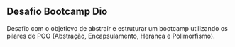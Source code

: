 ## Desafio Bootcamp Dio

Desafio com o objeticvo de abstrair e estruturar um bootcamp utilizando os pilares de POO (Abstração, Encapsulamento, Herança e Polimorfismo).
